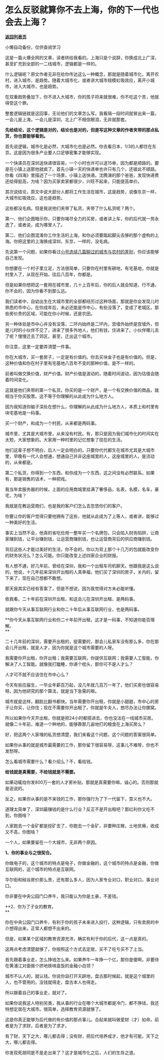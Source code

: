 # 怎么反驳就算你不去上海，你的下一代也会去上海？

[**返回列表页**](/gzh/记忆承载)

小懒自动备份，仅供查阅学习

这是一篇火爆全网的文章，读者转给我看的。上海只是个说辞，你换成北上广深，甚至扩充到全部的一二线城市，逻辑都是一样的。  

  

什么逻辑呢？原文作者无非在给你传达这么一种概念，那就是随着城市化，离开农村，进入城市，是趋势。随着大城市化，或者讲大城市规模虹吸效应，离开小城市，进入大城市，也是趋势。  

  

在双重趋势叠加下，你不进入大城市，你的孩子将来就很难，你不吃这个苦，他就得受这个罪。  

  

整套逻辑链就是这回事，无论他们的文章怎么写。我看隔一段时间就冒出来一篇，一会儿是上海，一会儿是深圳，北上广不相信眼泪，无非就那套。

  

 **先给结论，这个逻辑是对的，结论也是对的，但是写这种文章的作者夹带的那点私货，你也要能够看到。**

  

首先说逻辑，城市化是必然，大城市化也是必然。你去看日本，1/3的人都住在东京。这是因为很多产业要人口足够密集才能够实现。

  

一个快递员在深圳送快递很容易，一个小时也许可以送15单，因为都是顺路的。要是在小镇上送那他就疯了。首先小镇一天的快递单也许只有几个，还彼此不顺路。你看《四海》里描述了一个场景，小镇上送快递。沈腾演的那个爸爸，发现快递费还给得挺高，为啥？因为买家卖家都很少，兴旺不起来，只能提高单价。

  

其次说结论，原文中说大部分人都将工作生活在城市，这是趋势，说像东京一样，大城市虹吸效应，这也是趋势。

  

这些都没毛病。但是我说他们夹带了私货，夹带了什么私货呢？两个。

  

第一、他们企图暗示你，只要你竭尽全力的买房，或者讲上车，你的后代就一劳永逸了，或者说，成为哪里人了。

  

第二、他们企图混淆你工作生活的上海，和你必须要踮起脚尖去够的那个虚构的上海。你把这里的上海换成深圳，东京，一样的，没毛病。

  

先说第一个问题，如果你看过[小号连续几篇聊过的城市与农村的差别](http://mp.weixin.qq.com/s?__biz=MzU3NDc5Nzc0NQ==&mid=2247512641&idx=1&sn=a28d2acfab15f01c43da7249c4ab396e&chksm=fd2e109fca59998981023167f14ec8c3149469c4b5c9a55e2b163b5d030ec2f3eb62ca43e1ff&scene=21#wechat_redirect)，你应该能够自己发现。  

  

你想要在一个村子里立足，方法很简单，只要你在村里有耕地，有宅基地，你就是村里人了，从现在开始，往后八百年，你都是。  

  

但是如果你想把这一套用在城市里，几十上百年后，你的后人就会知道，行不通，你不会的，因为你看不到那么远。  

  

我们读者中，自幼出生在大城市里的全部都经历过这种场面，那就是你会发现儿时熟悉的市中心，在你成年后，未必还能是市中心，有些没落了，变成了老城区。那些房价贵的区域，可能在你小时候，还是农田。  

  

另一种体验是市中心并没有没落，二环内始终是二环内，宫墙外始终是宫墙外，但是儿时的小伙伴不见了，进来了很多外地人，他们有钱，住进来了。小伙伴哪儿去了呢？慢慢迁去了郊区，甚至，迁出这个城市。  

  

你注意，这里一定要弄清楚一件事。  

  

你在大城市，买一套房子，一定是有价值的。你去买块金子也是有价值的。但是，这种价值和你在村子里有宅基地八百年不变的那种价值，是不一样的。

  

前者叫做交换价值，财产价值。财产价值是波动的，随着时间波动，因为估值会随着时间变化。

  

这就是他们夹带的第一个私货。你买的是一个财产，是一个有交换价值的商品，就相当于你买股票。这不等于你理解的从此成为什么地方人。

  

因为我知道你脑子深处在想什么，你理解的从此成为什么地方人，本质上和村里有块宅基地是一码事。  

  

买一个财产，和成为一个村民，从来都是两码事。  

  

城市里，尤其是大城市里，从来没有村民。有，那只是因为我们城市化的时间实在太短，大家想象的。大家用一种村里的记忆想象了现在的生活。  

  

他们这辈子想不明白，后人一定会明白的。只要你代代都生在城市尤其是大城市里，早晚有一代人会想通，想通自己并非这座城里的人，这座城里的人，是流动的，从来都是。

  

第二个私货，你得到一个东西，和你成为一个东西，这之间没有必然联系。如果有，那是销售的话术，一种把戏。  

  

我当年卖服务器的时候，上面的应用商城里挂满了奢侈品，名表，名模，名车，豪宅，为啥？  

  

我就是在教运营商们，也是我的客户们怎么去忽悠你们的客户。

  

你要让你的客户觉得只要他拥有了这些，他就从此成为了上等人，或者讲，能够过一种美好的生活。  

  

事实上当然不会，他真的省吃俭用一整年买一个名牌包，只会陷入财务陷阱，让商家赚到钱，让平台赚到钱，让运营商赚到钱，也让运营商背后的供应商赚到钱。

  

背后这些人才能过美好的生活，你不会的，你以为背上那个十几万的包就能改变你的财务状况么？怎么可能。你只能改变上述四家企业的财报。

  

有人想不通，好几年前，曾经在深圳，我和一个出租车司机聊天。他跟我是这么说的，他说，十几年前来深圳开出租的人真幸福，他们买了深圳的房子，关内的，留下来了，现在自己想都不敢想。

  

那天我其实已经有答案了，但是不想说，因为我觉得对方未必能听懂。

  

依我看，二十年前在深圳开出租，和这会儿在深圳开出租，是两码事。  

  

就跟你今天从事互联网行业和你二十年后从事互联网行业，也是两码事。  

  

 **你今天从事互联网行业和你二十年前开出租，这才是一码事，不知道你能否理解。  
**

  

二十几年前的深圳，需要开出租的，挺需要的，那会儿私家车没有那么多，你在那会儿开出租，就是人才，因为你就是这个城市需要的人呀。  

  

我需要你开出租，你开出租；我需要互联网，你提供互联网；我需要人工智能，你解决了人工智能。就像我打瞌睡，你递个枕头，那你可不是人才么？  

  

人才可不就不应该住在市中心么？  

  

今天有些应届生，一毕业年薪百万起，没几年就几百万一年了，他们买房也很容易呀。因为他研究的那个算法，就是当下急需的嘛。  

  

城市就是这样，翻脸比翻书都快。当年需要你开出租，你就是小甜甜，市中心的房子让你买，让你住；现在不需要你开出租了，你就是牛夫人，想尽办法让你挪窝。  

  

所以如果你今天开出租，你就是把24小时都搭进去，你也没法在一线城市买房。就像二十年前，难道一个种地的，能够靠那几亩地打的粮食在上海买房么？

  

好，把这两个人家埋的私货想清楚，我们来看这个问题，这个问题的答案很简单。

  

如果你从事的就是城市最需要的工作，那你留下很容易呀，这事儿不难呀，你也不发愁呀。

  

怎么看城市需要什么？看介绍么？不，看给钱。  

  

 **给钱就是真需要，不给钱就是不需要。**

  

如果动辄给你发800万一套的人才房补贴，那就是真需要你嘛，诚心的。否则那就是说说的。  

  

反之，如果你从事的是不来钱的工作，那你强行为了下一代留下，意义也不大。  

  

道理太简单了，深圳最赚钱的是什么行业？反正不是开出租吧？那红利你又吃不到，你图啥？  

  

人家跑去一个金矿都是挖矿去了，你跑去一个金矿，非要种庄稼，土地贫瘠，收成又不高，你图啥？  

  

一个人，如果要留在一个大城市，无非两个原因。  

  

 **1、你的事业与之很契合。**

  

你做电子的，这个城市的特点是电子，你做金融的，这个城市的特点是金融，你做互联网的，这个城市的特点是互联网。

  

华尔街和硅谷房价那么贵，还有那么多人，因为人家专业对口，职业对口，事业对口。  

  

你非要在中央公园门口养牛，我只能认为你是土豪，不差钱。  

  

 **2、你为了子女的教育。  
**

  

你在中央公园门口养牛，有利于你的孩子未来进入投行，这种逻辑，只有卖房的中介想得出来。正常人都想不出来的。  

  

但是，如果某个区域的教育资源充沛，确实有利于你的后代，这一点是真的。  

  

这两点考虑清楚就够了，你按照这个方式去定居，买不了吃亏买不了上当。

  

首先跟着事业走，怎么挣钱怎么来。如果养牛一年挣一个亿，那你是傻啊，非要待在黄浦江对面做个挤地铁啃盒饭的金融小白领？

  

城市不认人的，就认钱。你说你自打开天辟地，盘古那时候起，就是这个城里的人，也不管用的，没钱就得走，盘古本人也得走。  

  

所以跟着自己的事业走，就对了。

  

如果你说我这人特别另类，我从事的行业在哪个大城市都是冷门，都不挣钱，我还特想定居在大城市。很简单，选择教育资源就够了。  

  

这是你真正能够为后代做的有价值的那点事儿。合起来就叫做爱财（才）如命。前者是为了求财，后者是为了求才。  

  

有了财，天下之大，哪儿都去得；没有财，把后代培养成才，他才有可能，天下之大，哪儿都去得。  

  

你发现死胡同是不是走出来了？这才是城市化之后，人们的生存之道。

